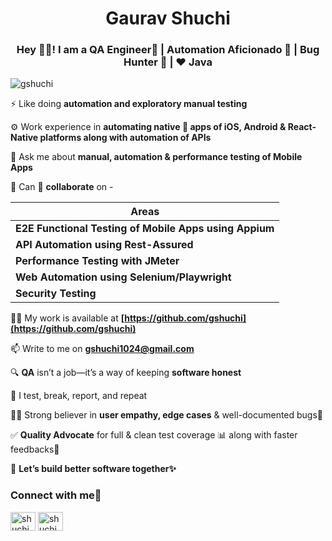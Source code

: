 <h1 align="center">Gaurav Shuchi</h1>
<h3 align="center">Hey 👋🏻! I am a QA Engineer🔎 | Automation Aficionado 🤖 | Bug Hunter 🐞 | ❤️ Java </h3>

<p align="left"> <img src="https://komarev.com/ghpvc/?username=gshuchi&label=Profile%20views&color=0e75b6&style=flat" alt="gshuchi" /> </p>

⚡ Like doing **automation and exploratory manual testing** 

⚙️ Work experience in **automating native 📱 apps of iOS, Android & React-Native platforms along with automation of APIs**

💬 Ask me about **manual, automation & performance testing of Mobile Apps**

🌱 Can 👯 **collaborate** on - 

| **Areas**                                      |
|--------------------------------------------------------------|
| **E2E Functional Testing of Mobile Apps using Appium**       |
| **API Automation using Rest-Assured**                        |
| **Performance Testing with JMeter**                          |
| **Web Automation using Selenium/Playwright**                 |
| **Security Testing**                                         |


👨‍💻 My work is available at **[https://github.com/gshuchi](https://github.com/gshuchi)**

📫 Write to me on **gshuchi1024@gmail.com**

🔍 **QA** isn’t a job—it’s a way of keeping **software honest**

🧠 I test, break, report, and repeat

💪🏻 Strong believer in **user empathy, edge cases** & well-documented bugs🐞

✅ **Quality Advocate** for full & clean test coverage 📊 along with faster feedbacks📝

🤝 **Let’s build better software together✨**

<h3 align="left">Connect with me📡</h3>
<p align="left">
<a href="https://twitter.com/shuchigaurav" target="blank"><img align="center" src="https://raw.githubusercontent.com/rahuldkjain/github-profile-readme-generator/master/src/images/icons/Social/twitter.svg" alt="shuchigaurav" height="30" width="40" /></a>
<a href="https://linkedin.com/in/shuchigaurav" target="blank"><img align="center" src="https://raw.githubusercontent.com/rahuldkjain/github-profile-readme-generator/master/src/images/icons/Social/linked-in-alt.svg" alt="shuchigaurav" height="30" width="40" /></a>
</p>

